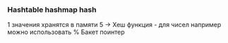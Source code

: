 ### Hashtable hashmap hash
1 значения хранятся в памяти
5 ->
Хеш функция - для чисел например можно использовать %
Бакет
поинтер